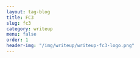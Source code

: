 ```yaml
---
layout: tag-blog
title: FC3
slug: fc3
category: writeup
menu: false
order: 1
header-img: "/img/writeup/writeup-fc3-logo.png"
---
```

